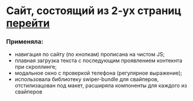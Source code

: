 # Сайт, состоящий из 2-ух страниц [перейти](https://karina088.github.io/lawyer_website/index.html)

### Применяла: 
- навигация по сайту (по кнопкам) прописана на чистом JS;
- плавная загрузка текста с последующим проявлением контекнта при скроллинге;
- модальное окно с проверкой телефона (регулярное выражение);
- использовала библиотеку swiper-bundle для свайперов, отстилизацован под макет, расширяла компоненты для каждого из свайперов
